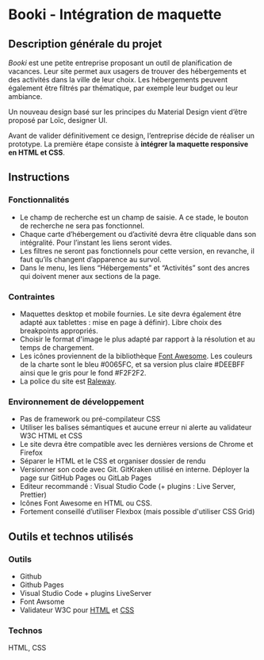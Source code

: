 # Booki - Intégration de maquette

## Description générale du projet
*Booki* est une petite entreprise proposant un outil de planification de vacances. Leur site permet aux usagers de trouver des hébergements et des activités dans la ville de leur choix. Les hébergements peuvent également être filtrés par thématique, par exemple leur budget ou leur ambiance.

Un nouveau design basé sur les principes du Material Design vient d’être proposé par Loïc, designer UI.

Avant de valider définitivement ce design, l’entreprise décide de réaliser un prototype. La première étape consiste à **intégrer la maquette responsive en HTML et CSS**.


## Instructions

### Fonctionnalités
-   Le champ de recherche est un champ de saisie. A ce stade, le bouton de recherche ne sera pas fonctionnel.
-   Chaque carte d’hébergement ou d’activité devra être cliquable dans son intégralité. Pour l’instant les liens seront vides.
-   Les filtres ne seront pas fonctionnels pour cette version, en revanche, il faut qu’ils changent d’apparence au survol.
-   Dans le menu, les liens “Hébergements” et “Activités” sont des ancres qui doivent mener aux sections de la page.

### Contraintes
-   Maquettes desktop et mobile fournies. Le site devra également être adapté aux tablettes : mise en page à définir). Libre choix des breakpoints appropriés.
-   Choisir le format d'image le plus adapté par rapport à la résolution et au temps de chargement.
-   Les icônes proviennent de la bibliothèque  [Font Awesome](https://fontawesome.com/). Les couleurs de la charte sont le bleu #0065FC, et sa version plus claire #DEEBFF ainsi que le gris pour le fond #F2F2F2.
-   La police du site est  [Raleway](https://fonts.google.com/specimen/Raleway).

### Environnement de développement
- Pas de framework ou pré-compilateur CSS
- Utiliser les balises sémantiques et aucune erreur ni alerte au validateur W3C HTML et CSS
- Le site devra être compatible avec les dernières versions de Chrome et Firefox
- Séparer le HTML et le CSS et organiser dossier de rendu
- Versionner son code avec Git. GitKraken utilisé en interne. Déployer la page sur GitHub Pages ou GitLab Pages
- Editeur recommandé : Visual Studio Code (+ plugins : Live Server, Prettier)
- Icônes Font Awesome en HTML ou CSS.
- Fortement conseillé d’utiliser Flexbox (mais possible d'utiliser CSS Grid)

## Outils et technos utilisés
### Outils
 - Github
 - Github Pages
 - Visual Studio Code + plugins LiveServer
 - Font Awsome
 - Validateur W3C pour [HTML](https://validator.w3.org/) et [CSS](https://jigsaw.w3.org/css-validator/#validate_by_upload)

### Technos
HTML, CSS
